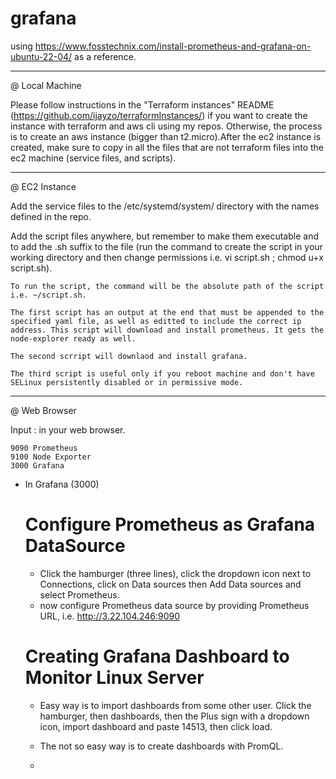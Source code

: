 # grafana

using https://www.fosstechnix.com/install-prometheus-and-grafana-on-ubuntu-22-04/ as a reference.

---

@ Local Machine

Please follow instructions in the "Terraform instances" README (https://github.com/ijayzo/terraformInstances/) if you want to create the instance with terraform and aws cli using my repos. Otherwise, the process is to create an aws instance (bigger than t2.micro).After the ec2 instance is created, make sure to copy in all the files that are not terraform files into the ec2 machine (service files, and scripts).

---

@ EC2 Instance

Add the service files to the /etc/systemd/system/ directory with the names defined in the repo. 

Add the script files anywhere, but remember to make them executable and to add the .sh suffix to the file (run the command to create the script in your working directory and then change permissions i.e. vi script.sh ; chmod u+x script.sh).

	To run the script, the command will be the absolute path of the script i.e. ~/script.sh.

	The first script has an output at the end that must be appended to the specified yaml file, as well as editted to include the correct ip address. This script will download and install prometheus. It gets the node-explorer ready as well. 

	The second scrript will downlaod and install grafana.
	
	The third script is useful only if you reboot machine and don't have SELinux persistently disabled or in permissive mode. 

---

@ Web Browser

Input <EC2 Public IPv4 address>:<port> in your web browser. 
	
	9090 Prometheus 
	9100 Node Exporter
	3000 Grafana

- In Grafana (3000)
	
	# Configure Prometheus as Grafana DataSource	
	+ Click the hamburger (three lines), click the dropdown icon next to Connections, click on Data sources then Add Data sources and select Prometheus. 
	+ now configure Prometheus data source by providing Prometheus URL, i.e. http://3.22.104.246:9090

	# Creating Grafana Dashboard to Monitor Linux Server
	+ Easy way is to import dashboards from some other user. Click the hamburger, then dashboards, then the Plus sign with a dropdown icon, import dashboard and paste 14513, then click load.

	+ The not so easy way is to create dashboards with PromQL.
	+ 


